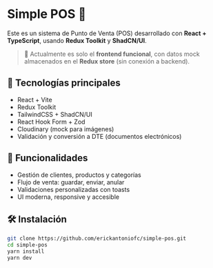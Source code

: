 # Simple POS 🧾

Este es un sistema de Punto de Venta (POS) desarrollado con **React + TypeScript**, usando **Redux Toolkit** y **ShadCN/UI**.

> 🔧 Actualmente es solo el **frontend funcional**, con datos mock almacenados en el **Redux store** (sin conexión a backend).

## 🚀 Tecnologías principales

- React + Vite
- Redux Toolkit
- TailwindCSS + ShadCN/UI
- React Hook Form + Zod
- Cloudinary (mock para imágenes)
- Validación y conversión a DTE (documentos electrónicos)

## 🧪 Funcionalidades

- Gestión de clientes, productos y categorías
- Flujo de venta: guardar, enviar, anular
- Validaciones personalizadas con toasts
- UI moderna, responsive y accesible

## 🛠️ Instalación

```bash
git clone https://github.com/erickantoniofc/simple-pos.git
cd simple-pos
yarn install
yarn dev